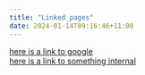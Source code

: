 ```yaml
---
title: "Linked_pages"
date: 2024-01-14T09:16:46+11:00
---
```


[here is a link to google](https://google.com)\
[here is a link to something internal](hello-world.md)
